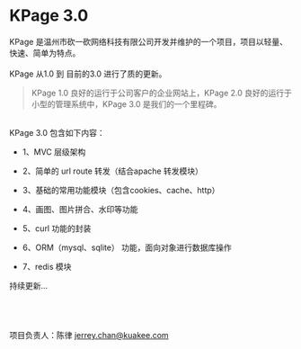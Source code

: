 # KPage 3.0
KPage 是温州市砍一砍网络科技有限公司开发并维护的一个项目，项目以轻量、快速、简单为特点。
<br /><br />
KPage 从1.0 到 目前的3.0 进行了质的更新。  

> KPage 1.0 良好的运行于公司客户的企业网站上，KPage 2.0 良好的运行于小型的管理系统中，KPage 3.0 是我们的一个里程碑。

<br />
KPage 3.0 包含如下内容：

* 1、MVC 层级架构

* 2、简单的 url route 转发（结合apache 转发模块）

* 3、基础的常用功能模块（包含cookies、cache、http）

* 4、画图、图片拼合、水印等功能

* 5、curl 功能的封装

* 6、ORM（mysql、sqlite） 功能，面向对象进行数据库操作

* 7、redis 模块


持续更新...
<br /><br /><br /><br /><br />
项目负责人：陈律  jerrey.chan@kuakee.com
